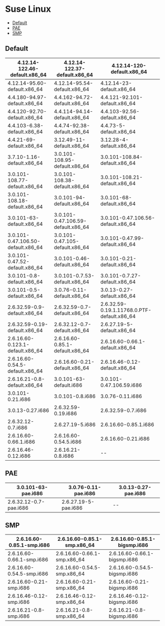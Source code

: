 # Suse Linux

* [Default](suse.md#default)
* [PAE](suse.md#pae)
* [SMP](suse.md#smp)

## Default

| 4.12.14-122.46-default.x86\_64      | 4.12.14-122.37-default.x86\_64      | 4.12.14-120-default.x86\_64                  |
| ----------------------------------- | ----------------------------------- | -------------------------------------------- |
| 4.12.14-95.60-default.x86\_64       | 4.12.14-95.54-default.x86\_64       | 4.12.14-23-default.x86\_64                   |
| 4.4.180-94.97-default.x86\_64       | 4.4.162-94.72-default.x86\_64       | 4.4.121-92.101-default.x86\_64               |
| 4.4.120-92.70-default.x86\_64       | 4.4.114-94.14-default.x86\_64       | 4.4.103-92.56-default.x86\_64                |
| 4.4.103-6.38-default.x86\_64        | 4.4.74-92.38-default.x86\_64        | 4.4.73-5-default.x86\_64                     |
| 4.4.21-69-default.x86\_64           | 3.12.49-11-default.x86\_64          | 3.12.28-4-default.x86\_64                    |
| 3.7.10-1.16-default.x86\_64         | 3.0.101-108.95-default.x86\_64      | 3.0.101-108.84-default.x86\_64               |
| 3.0.101-108.77-default.x86\_64      | 3.0.101-108.38-default.x86\_64      | 3.0.101-108.21-default.x86\_64               |
| 3.0.101-108.18-default.x86\_64      | 3.0.101-94-default.x86\_64          | 3.0.101-68-default.x86\_64                   |
| 3.0.101-63-default.x86\_64          | 3.0.101-0.47.106.59-default.x86\_64 | 3.0.101-0.47.106.56-default.x86\_64          |
| 3.0.101-0.47.106.50-default.x86\_64 | 3.0.101-0.47.105-default.x86\_64    | 3.0.101-0.47.99-default.x86\_64              |
| 3.0.101-0.47.52-default.x86\_64     | 3.0.101-0.46-default.x86\_64        | 3.0.101-0.21-default.x86\_64                 |
| 3.0.101-0.8-default.x86\_64         | 3.0.101-0.7.53-default.x86\_64      | 3.0.101-0.7.27-default.x86\_64               |
| 3.0.101-0.5-default.x86\_64         | 3.0.76-0.11-default.x86\_64         | 3.0.13-0.27-default.x86\_64                  |
| 2.6.32.59-0.9-default.x86\_64       | 2.6.32.59-0.7-default.x86\_64       | 2.6.32.59-0.19.1.11768.0.PTF-default.x86\_64 |
| 2.6.32.59-0.19-default.x86\_64      | 2.6.32.12-0.7-default.x86\_64       | 2.6.27.19-5-default.x86\_64                  |
| 2.6.16.60-0.123.1-default.x86\_64   | 2.6.16.60-0.85.1-default.x86\_64    | 2.6.16.60-0.66.1-default.x86\_64             |
| 2.6.16.60-0.54.5-default.x86\_64    | 2.6.16.60-0.21-default.x86\_64      | 2.6.16.46-0.12-default.x86\_64               |
| 2.6.16.21-0.8-default.x86\_64       | 3.0.101-63-default.i686             | 3.0.101-0.47.106.59.i686                     |
| 3.0.101-0.21.i686                   | 3.0.101-0.8.i686                    | 3.0.76-0.11.i686                             |
| 3.0.13-0.27.i686                    | 2.6.32.59-0.19.i686                 | 2.6.32.59-0.7.i686                           |
| 2.6.32.12-0.7.i686                  | 2.6.27.19-5.i686                    | 2.6.16.60-0.85.1.i686                        |
| 2.6.16.60-0.66.1.i686               | 2.6.16.60-0.54.5.i686               | 2.6.16.60-0.21.i686                          |
| 2.6.16.46-0.12.i686                 | 2.6.16.21-0.8.i686                  | --                                           |

## PAE

| 3.0.101-63-pae.i686    | 3.0.76-0.11-pae.i686 | 3.0.13-0.27-pae.i686 |
| ---------------------- | -------------------- | -------------------- |
| 2.6.32.12-0.7-pae.i686 | 2.6.27.19-5-pae.i686 | --                   |

## SMP

| 2.6.16.60-0.85.1-smp.i686 | 2.6.16.60-0.85.1-smp.x86\_64 | 2.6.16.60-0.85.1-bigsmp.i686 |
| ------------------------- | ---------------------------- | ---------------------------- |
| 2.6.16.60-0.66.1-smp.i686 | 2.6.16.60-0.66.1-smp.x86\_64 | 2.6.16.60-0.66.1-bigsmp.i686 |
| 2.6.16.60-0.54.5-smp.i686 | 2.6.16.60-0.54.5-smp.x86\_64 | 2.6.16.60-0.54.5-bigsmp.i686 |
| 2.6.16.60-0.21-smp.i686   | 2.6.16.60-0.21-smp.x86\_64   | 2.6.16.60-0.21-bigsmp.i686   |
| 2.6.16.46-0.12-smp.i686   | 2.6.16.46-0.12-smp.x86\_64   | 2.6.16.46-0.12-bigsmp.i686   |
| 2.6.16.21-0.8-smp.i686    | 2.6.16.21-0.8-smp.x86\_64    | 2.6.16.21-0.8-bigsmp.i686    |
